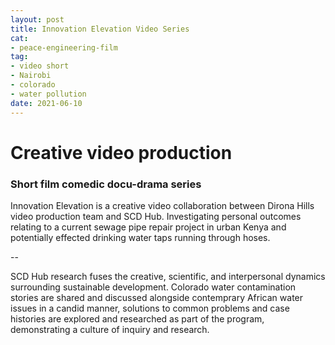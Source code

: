 ```yaml
--- 
layout: post 
title: Innovation Elevation Video Series
cat:
- peace-engineering-film
tag:
- video short
- Nairobi
- colorado
- water pollution
date: 2021-06-10
--- 
```


# Creative video production

### Short film comedic docu-drama series

Innovation Elevation is a creative video collaboration between Dirona Hills video production team and SCD Hub. Investigating personal outcomes relating to a current sewage pipe repair project in urban Kenya and potentially effected drinking water taps running through hoses. 

--

SCD Hub research fuses the creative, scientific, and interpersonal dynamics surrounding sustainable development.  Colorado water contamination stories are shared and discussed alongside contemprary African water issues in a candid manner, solutions to common problems and case histories are explored and researched as part of the program, demonstrating a culture of inquiry and research.


